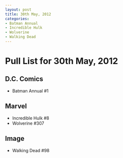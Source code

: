 ```yaml
---
layout: post
title: 30th May, 2012
categories:
- Batman Annual
- Incredible Hulk
- Wolverine
- Walking Dead
---
```


# Pull List for 30th May, 2012

## D.C. Comics

* Batman Annual #1

## Marvel

* Incredible Hulk #8
* Wolverine #307

## Image 

* Walking Dead #98